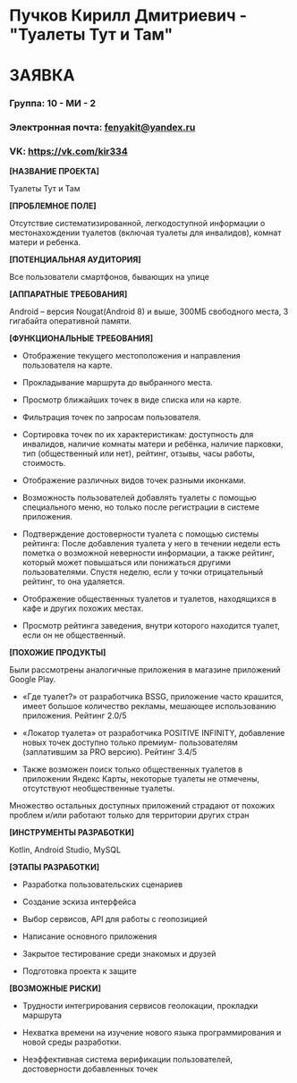 # Пучков Кирилл Дмитриевич -  "Туалеты Тут и Там"
# **ЗАЯВКА**
### Группа: 10 -  МИ -  2
### Электронная почта: fenyakit@yandex.ru
### VK: https://vk.com/kir334


**[НАЗВАНИЕ ПРОЕКТА]**

Туалеты Тут и Там

**[ПРОБЛЕМНОЕ ПОЛЕ]**

Отсутствие систематизированной, легкодоступной информации о местонахождении туалетов (включая туалеты для инвалидов), комнат матери и ребенка.

**[ПОТЕНЦИАЛЬНАЯ АУДИТОРИЯ]**

Все пользователи смартфонов, бывающих на улице

**[АППАРАТНЫЕ ТРЕБОВАНИЯ]**

Android – версия Nougat(Android 8) и выше, 300МБ свободного места, 3 гигабайта оперативной памяти.

**[ФУНКЦИОНАЛЬНЫЕ ТРЕБОВАНИЯ]**

- Отображение текущего местоположения и направления пользователя на карте.

- Прокладывание маршрута до выбранного места.

- Просмотр ближайших точек в виде списка или на карте.

- Фильтрация точек по запросам пользователя.

- Сортировка точек по их характеристикам: доступность для инвалидов, наличие комнаты матери и ребёнка, наличие парковки, тип (общественный или нет), рейтинг, отзывы, часы работы, стоимость.

- Отображение различных видов точек разными иконками.

- Возможность пользователей добавлять туалеты с помощью специального меню, но только после регистрации в системе приложения.

- Подтверждение достоверности туалета с помощью системы рейтинга: После добавления туалета у него в течении недели есть пометка о возможной неверности информации, а также рейтинг, который может повышаться или
понижаться другими пользователями. Спустя неделю, если у точки отрицательный рейтинг, то она удаляется.

- Отображение общественных туалетов и туалетов, находящихся в кафе и других похожих местах.

- Просмотр рейтинга заведения, внутри которого находится туалет, если он не общественный.


**[ПОХОЖИЕ ПРОДУКТЫ]**

Были рассмотрены аналогичные приложения в магазине приложений Google Play.

- «Где туалет?» от разработчика BSSG, приложение часто крашится, имеет большое количество рекламы, мешающее использованию приложения. Рейтинг 2.0/5

- «Локатор туалета» от разработчика POSITIVE INFINITY, добавление новых точек доступно только премиум- пользователям (заплатившим за PRO версию). Рейтинг 3.4/5

- Также возможен поиск только общественных туалетов в приложении Яндекс Карты, некоторые туалеты не отмечены, отсутствуют необщественные туалеты.

Множество остальных доступных приложений страдают от похожих проблем и/или работают только для территории других стран


**[ИНСТРУМЕНТЫ РАЗРАБОТКИ]**

Kotlin, Android Studio, MySQL


**[ЭТАПЫ РАЗРАБОТКИ]**

- Разработка пользовательских сценариев

- Создание эскиза интерфейса

- Выбор сервисов, API для работы с геопозицией

- Написание основного приложения

- Закрытое тестирование среди знакомых и друзей

- Подготовка проекта к защите


**[ВОЗМОЖНЫЕ РИСКИ]**

- Трудности интегрирования сервисов геолокации, прокладки маршрута

- Нехватка времени на изучение нового языка программирования и новой среды разработки.

- Неэффективная система верификации пользователей, достоверности добавленных точек
